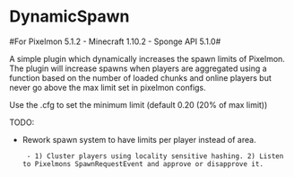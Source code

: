# DynamicSpawn

#For Pixelmon 5.1.2 - Minecraft 1.10.2 - Sponge API 5.1.0#

A simple plugin which dynamically increases the spawn limits of Pixelmon. The plugin will increase spawns when players are aggregated using a function based on the number of loaded chunks and online players but never go above the max limit set in pixelmon configs.

Use the .cfg to set the minimum limit (default 0.20 (20% of max limit))

TODO:

- Rework spawn system to have limits per player instead of area.
       
       
       - 1) Cluster players using locality sensitive hashing. 2) Listen to Pixelmons SpawnRequestEvent and approve or disapprove it.
